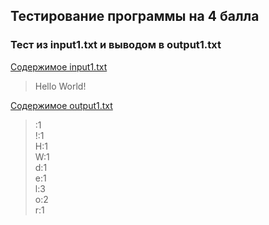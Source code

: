 ## Тестирование программы на 4 балла

### Тест из input1.txt и выводом в output1.txt

[Содержимое input1.txt](https://github.com/ArtemFed/Operating-Systems-HW1/blob/main/tests/input1.txt)
> Hello World!

[Содержимое output1.txt](https://github.com/ArtemFed/Operating-Systems-HW1/blob/main/code4/outputs/output1.txt)
> :1 </br>
> !:1 </br>
> H:1 </br>
> W:1 </br>
> d:1 </br>
> e:1 </br>
> l:3 </br>
> o:2 </br>
> r:1 </br>
